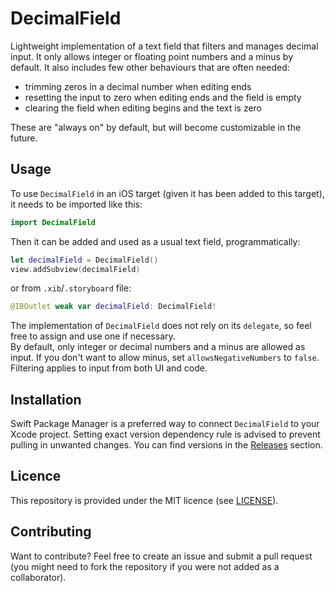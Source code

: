# DecimalField
Lightweight implementation of a text field that filters and manages decimal input. It only allows integer or floating point numbers and a minus by default. It also includes few other behaviours that are often needed:
- trimming zeros in a decimal number when editing ends
- resetting the input to zero when editing ends and the field is empty
- clearing the field when editing begins and the text is zero  

These are "always on" by default, but will become customizable in the future.

## Usage
To use `DecimalField` in an iOS target (given it has been added to this target), it needs to be imported like this:
```swift
import DecimalField
```
Then it can be added and used as a usual text field, programmatically:
```swift
let decimalField = DecimalField()
view.addSubview(decimalField)
```
or from `.xib`/`.storyboard` file:
```swift
@IBOutlet weak var decimalField: DecimalField!
```
The implementation of `DecimalField` does not rely on its `delegate`, so feel free to assign and use one if necessary.  
By default, only integer or decimal numbers and a minus are allowed as input. If you don't want to allow minus, set `allowsNegativeNumbers` to `false`. Filtering applies to input from both UI and code.

## Installation
Swift Package Manager is a preferred way to connect `DecimalField` to your Xcode project.
Setting exact version dependency rule is advised to prevent pulling in unwanted changes. You can find versions in the [Releases](https://github.com/artem-y/decimal-field/releases) section.  

## Licence
This repository is provided under the MIT licence (see [LICENSE](LICENSE)).  

## Contributing
Want to contribute? Feel free to create an issue and submit a pull request (you might need to fork the repository if you were not added as a collaborator).
